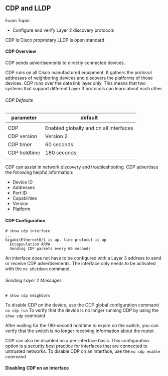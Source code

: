 ## CDP and LLDP

Exam Topic:

- Configure and verify Layer 2 discovery protocols

CDP is Cisco proprietary
LLDP is open standard

#### CDP Overview 

CDP sends advertisements to directly connected devices.

CDP runs on all Cisco manufactured equipment. It gathers the protocol addresses of neighboring devices and discovers the platforms of those devices. CDP runs over the data link layer only. This means that two systems that support different Layer 3 protocols can learn about each other.

###### CDP Defaults

| parameter    | default                                |
|--------------|----------------------------------------|
|              |                                        |
| CDP          | Enabled globally and on all interfaces |
| CDP version  | Version 2                              |
| CDP timer    | 60 seconds                             |
| CDP holdtime | 180 seconds                            |
|              |                                        |


CDP can assist in network discovery and troubleshooting. CDP advertises the following helpful information:
- Device ID
- Addresses
- Port ID
- Capabilities
- Version 
- Platform 

#### CDP Configuration
```
# show cdp interface 
...
GigabitEthernet0/1 is up, line protocol is up
  Encapsulation ARPA
  Sending CDP packets every 60 seconds
```

An interface does not have to be configured with a Layer 3 address to send or receive CDP advertisements. The interface only needs to be activated with the ```no shutdown``` command. 

###### Sending Layer 2 Messages
```
# show cdp neighbors

```

To disable CDP on the device, use the CDP global configuration command ```no cdp run``` To verify that the device is no longer running CDP by using the ```show cdp``` command 

After waiting for the 180-second holdtime to expire on the switch, you can verify that the switch is no longer receiving information about the router.

CDP can also be disabled on a per-interface basis. This configuration option is a security best practice for interfaces that are connected to untrusted networks. 
To disable CDP on an interface, use the ```no cdp enable``` command

#### Disabling CDP on an Interface 